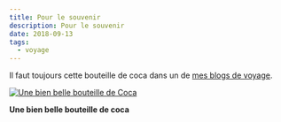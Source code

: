 ```yaml
---
title: Pour le souvenir
description: Pour le souvenir
date: 2018-09-13
tags:
  - voyage
---
```


Il faut toujours cette bouteille de coca dans un de [mes blogs de voyage](http://liban.rouquin.me/).

 [![Une bien belle bouteille de Coca](IMG/e0a5751a-309c-43fc-89da-d6187a1387b2.jpg?1680421667)](IMG/e0a5751a-309c-43fc-89da-d6187a1387b2.jpg)

**Une bien belle bouteille de coca**